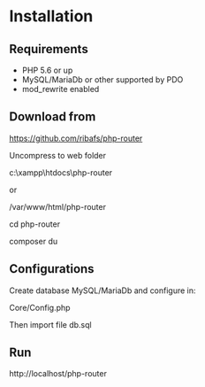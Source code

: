 # Installation

## Requirements

- PHP 5.6 or up
- MySQL/MariaDb or other supported by PDO
- mod_rewrite enabled

## Download from

https://github.com/ribafs/php-router

Uncompress to web folder

c:\xampp\htdocs\php-router

or

/var/www/html/php-router

cd php-router

composer du

## Configurations

Create database MySQL/MariaDb and configure in:

Core/Config.php

Then import file db.sql

## Run

http://localhost/php-router


